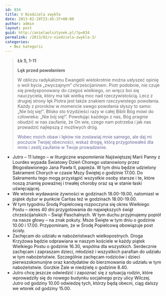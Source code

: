 ```yaml
---
id: 834
title: V Niedziela zwykła
date: 2013-02-10T23:45:37+00:00
author: admin
layout: post
guid: http://anielaolsztynek.pl/?p=834
permalink: /2013/02/v-niedziela-zwykla-3/
categories:
  - Bez kategorii
---
```

> **Łk 5, 1-11**
> 
> **Lęk przed powołaniem**
> 
> W obliczu radykalizmu Ewangelii wielokrotnie można usłyszeć opinię o woli bycia &#8222;zwyczajnym&#8221; chrześcijaninem. Piotr podobnie, nie czuje się predysponowany do czegoś wielkiego, on wręcz boi się nauczyciela, który ma tak wielką moc nad rzeczywistością. Lecz z drugiej strony lęk Piotra jest także znakiem rzeczywistego powołania. Każdy z proroków w momencie swego powołania słyszy to samo: &#8222;Nie bój się!&#8221;. Blisko sto trzydzieści razy w całej Biblii Bóg mówi do człowieka: &#8222;Nie bój się!&#8221;. Powołując każdego z nas, Bóg pragnie obudzić w nas zaufanie, że On wie, czego nam potrzeba i jak nas prowadzić najlepszą z możliwych dróg.
> 
> <span style="color: #666699;">Wobec moich obaw i lęków nie zostawiaj mnie samego, ale daj mi poczucie Twojej obecności, wskaż drogę, którą przygotowałeś dla mnie i ześlij zaufanie w Twoje prowadzenie.</span>

  * Jutro &#8211; 11 lutego &#8211; w liturgiczne wspomnienie Najświętszej Marii Panny z Lourdes wypada Światowy Dzień Chorego ustanowiony przez Błogosławionego Jana Pawła II, papieża. W tym dniu będzie udzielony Sakrament Chorych w czasie Mszy Świętej o godzinie 17.00. Do Sakramentu tego mogą przystąpić wszystkie osoby starsze i te, które noszą znamię poważnej i trwałej choroby oraz są w stanie łaski uświęcającej.
  * We wtorek wydawanie żywności w godzinach 18.00-19.00, natomiast w piątek dyżur w punkcie Caritas też w godzinach 18.00-19.00.
  * W tym tygodniu Środą Popielcową rozpoczyna się okres Wielkiego Postu &#8211; okres 40 dni przygotowania do największych świąt chrześcijańskich &#8211; Świąt Paschalnych. W tym duchu przyjmujemy popiół na nasze głowy &#8211; na znak pokuty. Msze Święte w tym dniu o godzinie 10.00 i 17.00. Przypominam, że w Środę Popielcową obowiązuje post ścisły.
  * Zachęcam do udziału w nabożeństwach wielkopostnych. Droga Krzyżowa będzie odprawiana w naszym kościele w każdy piątek Wielkiego Postu o godzinie 16.30, wspólna dla wszystkich. Serdecznie zachęcam i zapraszam dzieci, młodzież i wszystkich parafian do udziału w tym nabożeństwie. Szczególnie zachęcam rodziców i dzieci pierwszokomunijne oraz kandydatów do bierzmowania do udziału w tym nabożeństwie. Gorzkie Żale w niedzielę o godzinie 8.40.
  * Jutro chcę jeszcze odwiedzić i zapoznać się z sytuacją rodzin, które wprowadziły się do nowego budynku socjalnego przy ulicy Wilczej. Jutro od godziny 10.00 odwiedzę tych, którzy będą obecni, ciąg dalszy we wtorek od godziny 15.00.